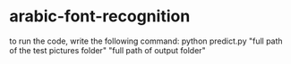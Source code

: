 # arabic-font-recognition

to run the code, write the following command:
python predict.py "full path of the test pictures folder" "full path of output folder"